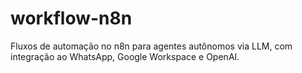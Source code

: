 # workflow-n8n
Fluxos de automação no n8n para agentes autônomos via LLM, com integração ao WhatsApp, Google Workspace e OpenAI. 
